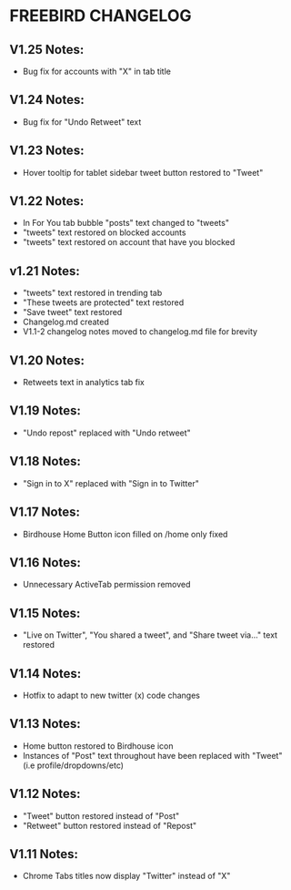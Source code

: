 # FREEBIRD CHANGELOG

## V1.25 Notes:

- Bug fix for accounts with "X" in tab title

## V1.24 Notes:

- Bug fix for "Undo Retweet" text

## V1.23 Notes:

- Hover tooltip for tablet sidebar tweet button restored to "Tweet"

## V1.22 Notes:

- In For You tab bubble "posts" text changed to "tweets"
- "tweets" text restored on blocked accounts
- "tweets" text restored on account that have you blocked

## v1.21 Notes:
- "tweets" text restored in trending tab
- "These tweets are protected" text restored
- "Save tweet" text restored
- Changelog.md created
- V1.1-2 changelog notes moved to changelog.md file for brevity

## V1.20 Notes:
- Retweets text in analytics tab fix

## V1.19 Notes:
- "Undo repost" replaced with "Undo retweet"

## V1.18 Notes:
- "Sign in to X" replaced with "Sign in to Twitter"

## V1.17 Notes:
- Birdhouse Home Button icon filled on /home only fixed

## V1.16 Notes:
- Unnecessary ActiveTab permission removed

## V1.15 Notes:
- "Live on Twitter", "You shared a tweet", and "Share tweet via..." text restored

## V1.14 Notes:
- Hotfix to adapt to new twitter (x) code changes

## V1.13 Notes:
- Home button restored to Birdhouse icon
- Instances of "Post" text throughout have been replaced with "Tweet" (i.e profile/dropdowns/etc)

## V1.12 Notes:
- "Tweet" button restored instead of "Post"
- "Retweet" button restored instead of "Repost"

## V1.11 Notes:
- Chrome Tabs titles now display "Twitter" instead of "X"
